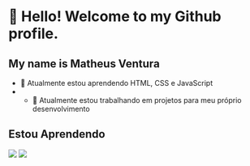 # 👋 Hello! Welcome to my Github profile.
## My name is Matheus Ventura 

- 🌱 Atualmente estou aprendendo HTML, CSS e JavaScript
- - 🔭 Atualmente estou trabalhando em projetos para meu próprio desenvolvimento

## Estou Aprendendo

<img loading ="lazy" src="https://cdn.jsdelivr.net/gh/devicons/devicon@latest/icons/html5/html5-original-wordmark.svg" /> <img loading ="lazy" src="https://cdn.jsdelivr.net/gh/devicons/devicon@latest/icons/css3/css3-original-wordmark.svg" />
